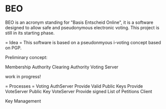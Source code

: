 BEO
===

BEO is an acronym standing for "Basis Entscheid Online", it is a software designed to allow safe and pseudonymous electronic voting.
This project is still in its starting phase.

= Idea =
This software is based on a pseudonmyous i-voting concept based on PGP.

Preliminary concept:

Membership Authority
Clearing Authority
Voting Server

work in progress!

= Processes =
Voting
	AuthServer
		Provide Valid Public Keys
		Provide VoteServer Public Key
	VoteServer
		Provide signed List of Petitions
	Client


Key Management
